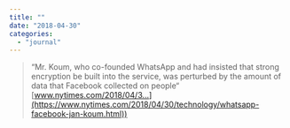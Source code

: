```yaml
---
title: ""
date: "2018-04-30"
categories: 
  - "journal"
---
```


> “Mr. Koum, who co-founded WhatsApp and had insisted that strong encryption be built into the service, was perturbed by the amount of data that Facebook collected on people“ [www.nytimes.com/2018/04/3...](https://www.nytimes.com/2018/04/30/technology/whatsapp-facebook-jan-koum.html))
